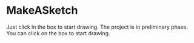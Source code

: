 # MakeASketch
Just click in the box to start drawing.
The project is in preliminary phase.
You can click on the box to start drawing.
